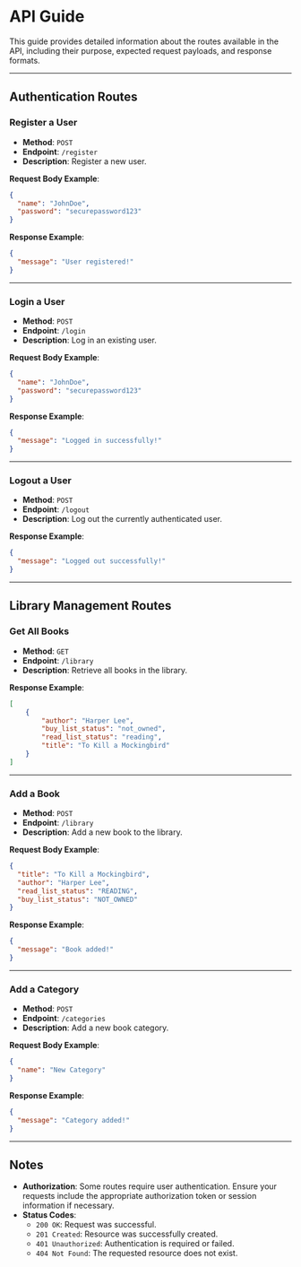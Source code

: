 # API Guide

This guide provides detailed information about the routes available in the API, including their purpose, expected request payloads, and response formats.

---

## Authentication Routes

### **Register a User**
- **Method**: `POST`  
- **Endpoint**: `/register`  
- **Description**: Register a new user.  

**Request Body Example**:  
```json
{
  "name": "JohnDoe",
  "password": "securepassword123"
}
```

**Response Example**:  
```json
{
  "message": "User registered!"
}
```

---

### **Login a User**
- **Method**: `POST`  
- **Endpoint**: `/login`  
- **Description**: Log in an existing user.  

**Request Body Example**:  
```json
{
  "name": "JohnDoe",
  "password": "securepassword123"
}
```

**Response Example**:  
```json
{
  "message": "Logged in successfully!"
}
```

---

### **Logout a User**
- **Method**: `POST`  
- **Endpoint**: `/logout`  
- **Description**: Log out the currently authenticated user.  

**Response Example**:  
```json
{
  "message": "Logged out successfully!"
}
```

---

## Library Management Routes

### **Get All Books**
- **Method**: `GET`  
- **Endpoint**: `/library`  
- **Description**: Retrieve all books in the library.  

**Response Example**:  
```json
[
	{
		"author": "Harper Lee",
		"buy_list_status": "not_owned",
		"read_list_status": "reading",
		"title": "To Kill a Mockingbird"
	}
]
```

---

### **Add a Book**
- **Method**: `POST`  
- **Endpoint**: `/library`  
- **Description**: Add a new book to the library.  

**Request Body Example**:  
```json
{
  "title": "To Kill a Mockingbird",
  "author": "Harper Lee",
  "read_list_status": "READING",
  "buy_list_status": "NOT_OWNED"
}
```

**Response Example**:  
```json
{
  "message": "Book added!"
}
```

---

### **Add a Category**
- **Method**: `POST`  
- **Endpoint**: `/categories`  
- **Description**: Add a new book category.  

**Request Body Example**:  
```json
{
  "name": "New Category"
}
```

**Response Example**:  
```json
{
  "message": "Category added!"
}
```

---

## Notes

- **Authorization**: Some routes require user authentication. Ensure your requests include the appropriate authorization token or session information if necessary.
- **Status Codes**: 
  - `200 OK`: Request was successful.  
  - `201 Created`: Resource was successfully created.  
  - `401 Unauthorized`: Authentication is required or failed.  
  - `404 Not Found`: The requested resource does not exist.  
